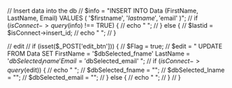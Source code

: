 



// Insert data into the db
// $info = "INSERT INTO Data (FirstName, LastName, Email) VALUES ( '$firstname', '$lastname', '$email' )";
// if ($isConnect->query($info) !== TRUE) {
// echo " <script>
    console.log('*ERROR: Data Not inserted into the db')
</script> ";
// } else {
// $lastid = $isConnect->insert_id;
// echo " <script>
    console.log('Data sucessfully inserted into the db')
</script> ";
// }


// edit
// if (isset($_POST['edit_btn'])) {
// $Flag = true;
// $edit = " UPDATE FROM Data SET FirstName = '$dbSelected_fname' LastName = '$dbSelected_lname' Email = '$dbSelected_email' ";
// if ($isConnect->query($edit)) {
// echo " <script>
    console.log('data was Updated sucessfully');
</script> ";
// $dbSelected_fname = "";
// $dbSelected_lname = "";
// $dbSelected_email = "";
// } else {
// echo " <script>
    console.log('*ERROR: data was not Updated');
</script> ";
// }
// }